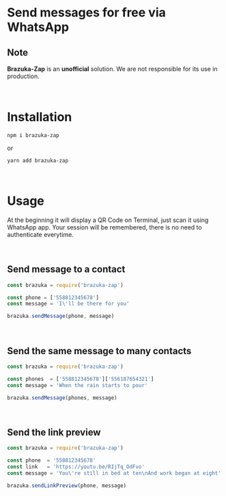 # Send messages for free via WhatsApp

## Note
**Brazuka-Zap** is an **unofficial** solution. We are not responsible for its use in production.

<br>

# Installation
```shell 
npm i brazuka-zap
```

or

```shell 
yarn add brazuka-zap
```

<br>

# Usage

At the beginning it will display a QR Code on Terminal, just scan it using WhatsApp app. Your session will be remembered, there is no need to authenticate everytime.

<br>

## Send message to a contact
```js
const brazuka = require('brazuka-zap')

const phone = ['558812345678']
const message = 'I\'ll be there for you'

brazuka.sendMessage(phone, message)
``` 

<br>

## Send the same message to many contacts
```js
const brazuka = require('brazuka-zap')

const phones  = ['558812345678']['556187654321']
const message = 'When the rain starts to pour'

brazuka.sendMessage(phones, message)
``` 

<br>

## Send the link preview
```js
const brazuka = require('brazuka-zap')

const phone  = '558812345678'
const link   = 'https://youtu.be/RIjTq_OdFvo'
const message = 'You\'re still in bed at ten\nAnd work began at eight'

brazuka.sendLinkPreview(phone, message)
``` 

